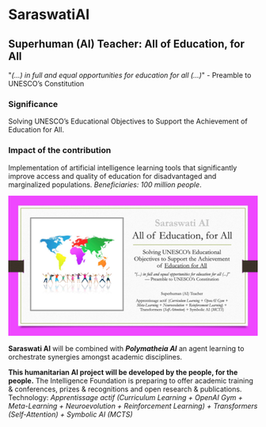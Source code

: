 # SaraswatiAI
## Superhuman (AI) Teacher: All of Education, for All

"*(…) in full and equal opportunities for education for all (…)*" - Preamble to UNESCO’s Constitution

### Significance

Solving UNESCO’s Educational Objectives to Support the Achievement of Education for All.

### Impact of the contribution

Implementation of artificial intelligence learning tools that significantly improve access and quality of education for disadvantaged and marginalized populations. *Beneficiaries: 100 million people*.

![Saraswati AI | Superhuman (AI) Teacher: All of Education, for All](/images/SuperhumanAI4AllTeacherv3.jpg)

__Saraswati AI__ will be combined with *__Polymatheia AI__* an agent learning to orchestrate synergies amongst academic disciplines.

__This humanitarian AI project will be developed by the people, for the people.__ The Intelligence Foundation is preparing to offer academic training & conferences, prizes & recognitions and open research & publications. Technology: *Apprentissage actif (Curriculum Learning + OpenAI Gym + Meta-Learning + Neuroevolution + Reinforcement Learning) + Transformers (Self-Attention) + Symbolic AI (MCTS)*
